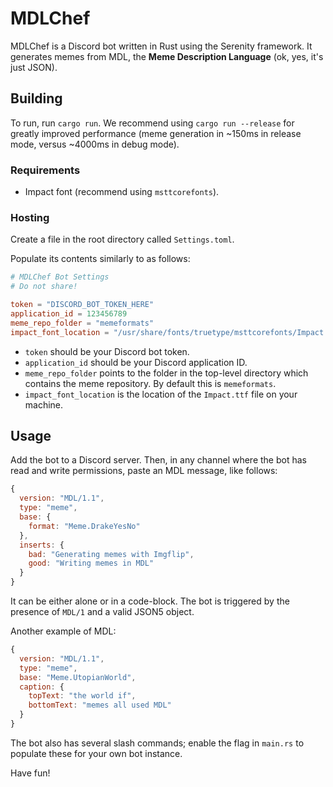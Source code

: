 # MDLChef

MDLChef is a Discord bot written in Rust using the Serenity framework. It generates memes from MDL, the **Meme Description Language** (ok, yes, it's just JSON).

## Building

To run, run `cargo run`. We recommend using `cargo run --release` for greatly improved performance (meme generation in ~150ms in release mode, versus ~4000ms in debug mode).

### Requirements

- Impact font (recommend using `msttcorefonts`).

### Hosting

Create a file in the root directory called `Settings.toml`.

Populate its contents similarly to as follows:

```toml
# MDLChef Bot Settings
# Do not share!

token = "DISCORD_BOT_TOKEN_HERE"
application_id = 123456789
meme_repo_folder = "memeformats"
impact_font_location = "/usr/share/fonts/truetype/msttcorefonts/Impact.ttf"
```

- `token` should be your Discord bot token.
- `application_id` should be your Discord application ID.
- `meme_repo_folder` points to the folder in the top-level directory which contains the meme repository. By default this is `memeformats`.
- `impact_font_location` is the location of the `Impact.ttf` file on your machine.

## Usage

Add the bot to a Discord server. Then, in any channel where the bot has read and write permissions, paste an MDL message, like follows:

```js
{
  version: "MDL/1.1",
  type: "meme",
  base: {
    format: "Meme.DrakeYesNo"
  },
  inserts: {
    bad: "Generating memes with Imgflip",
    good: "Writing memes in MDL"
  }
}
```

It can be either alone or in a code-block. The bot is triggered by the presence of `MDL/1` and a valid JSON5 object.

Another example of MDL:

```js
{
  version: "MDL/1.1",
  type: "meme",
  base: "Meme.UtopianWorld",
  caption: {
    topText: "the world if",
    bottomText: "memes all used MDL"
  }
}
```

The bot also has several slash commands; enable the flag in `main.rs` to populate these for your own bot instance.

Have fun!